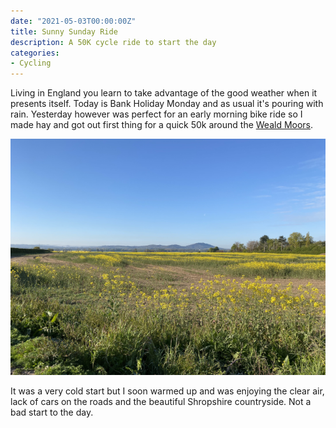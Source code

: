 ```yaml
---
date: "2021-05-03T00:00:00Z"
title: Sunny Sunday Ride
description: A 50K cycle ride to start the day
categories: 
- Cycling
---
```

Living in England you learn to take advantage of the good weather when it presents itself. Today is Bank Holiday Monday and as usual it's pouring with rain. Yesterday however was perfect for an early morning bike ride so I made hay and got out first thing for a quick 50k around the [Weald Moors](https://en.wikipedia.org/wiki/Weald_Moors).

![View of the Wrekin](wrekin.png)

It was a very cold start but I soon warmed up and was enjoying the clear air, lack of cars on the roads and the beautiful Shropshire countryside. Not a bad start to the day.
